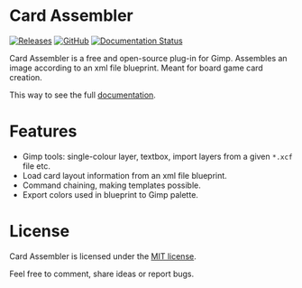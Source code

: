 # Card Assembler

[![Releases](https://img.shields.io/github/v/release/martin-brajer/card-assembler)](https://github.com/martin-brajer/card-assembler/releases)
[![GitHub](https://img.shields.io/github/license/martin-brajer/card-assembler)](https://github.com/martin-brajer/card-assembler/blob/master/LICENSE)
[![Documentation Status](https://readthedocs.org/projects/card-assembler/badge/?version=latest)](https://card-assembler.readthedocs.io/en/latest/?badge=latest)

Card Assembler is a free and open-source plug-in for Gimp. Assembles an
image according to an xml file blueprint. Meant for board game card
creation.

This way to see the full [documentation](https://card-assembler.readthedocs.io/en/latest/).

# Features

* Gimp tools: single-colour layer, textbox, import layers from a given
  `*.xcf` file etc.
* Load card layout information from an xml file blueprint.
* Command chaining, making templates possible.
* Export colors used in blueprint to Gimp palette.

# License

Card Assembler is licensed under the [MIT license](LICENSE).

Feel free to comment, share ideas or report bugs.
